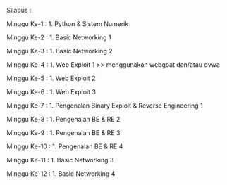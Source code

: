 Silabus : 

Minggu Ke-1 :    1. Python & Sistem Numerik

Minggu Ke-2 :    1. Basic Networking 1

Minggu Ke-3 :    1. Basic Networking 2

Minggu Ke-4 :    1. Web Exploit 1 >> menggunakan webgoat dan/atau dvwa

Minggu Ke-5 :    1. Web Exploit 2 

Minggu Ke-6 :    1. Web Exploit 3 

Minggu Ke-7 :    1. Pengenalan Binary Exploit & Reverse Engineering 1

Minggu Ke-8 :    1. Pengenalan BE & RE 2

Minggu Ke-9 :    1. Pengenalan BE & RE 3

Minggu Ke-10 :   1. Pengenalan BE & RE 4

Minggu Ke-11 :   1. Basic Networking 3

Minggu Ke-12 :   1. Basic Networking 4

